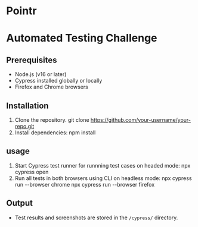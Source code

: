 # Pointr

# Automated Testing Challenge

## Prerequisites
- Node.js (v16 or later)
- Cypress installed globally or locally
- Firefox and Chrome browsers

## Installation
1. Clone the repository.
    git clone https://github.com/your-username/your-repo.git
2. Install dependencies:
    npm install

## usage
1. Start Cypress test runner for runnning test cases on headed mode:
    npx cypress open
2. Run all tests in both browsers using CLI on headless mode:
    npx cypress run --browser chrome
    npx cypress run --browser firefox

## Output
- Test results and screenshots are stored in the `/cypress/` directory.